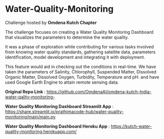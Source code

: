 # Water-Quality-Monitoring

Challenge hosted by **Omdena Kutch Chapter**

The challenge focuses on creating a Water Quality Monitoring Dashboard that visualizes the parameters to determine the water quality.

It was a phase of exploration while contributing for various tasks involved from knowing water quality standards, gathering satellite data, parameters identification, model development and integrating it with deployment.

This feature would aid in checking out the conditions in real-time. We have taken the parameters of Salinity, Chlorophyll, Suspended Matter, Dissolved Organic Matter, Dissolved Oxygen, Turbidity, Temperature and pH. and have used Google Earth Engine to attain remote sensing data.

**Original Repo Link** : https://github.com/OmdenaAI/omdena-kutch-India-water-qality-monitoring-

**Water Quality Monitoring Dashboard Streamlit App** : https://share.streamlit.io/prathimacode-hub/water-quality-monitoring/main/main.py

**Water Quality Monitoring Dashboard Heroku App** : https://kutch-water-quality-monitoring.herokuapp.com/
